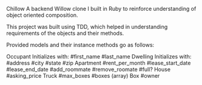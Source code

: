 Chillow
A backend Willow clone I built in Ruby to reinforce understanding of object oriented composition.

This project was built using TDD, which helped in understanding requirements of the objects and their methods.

Provided models and their instance methods go as follows:

Occupant
Initializes with:
#first_name
#last_name
Dwelling
Initializes with:
#address
#city
#state
#zip
Apartment
#rent_per_month
#lease_start_date
#lease_end_date
#add_roommate
#remove_roomate
#full?
House
#asking_price
Truck
#max_boxes
#boxes (array)
Box
#owner
